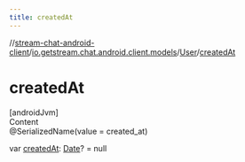 ```yaml
---
title: createdAt
---
```

//[stream-chat-android-client](../../../index.md)/[io.getstream.chat.android.client.models](../index.md)/[User](index.md)/[createdAt](createdAt.md)



# createdAt  
[androidJvm]  
Content  
@SerializedName(value = created_at)  
  
var [createdAt](createdAt.md): [Date](https://developer.android.com/reference/kotlin/java/util/Date.html)? = null  



